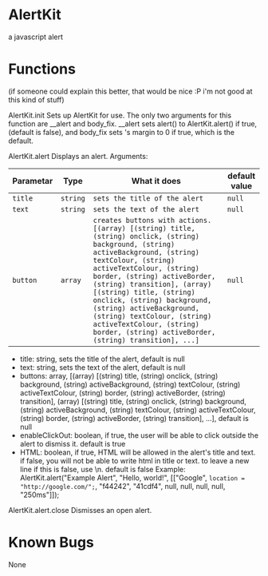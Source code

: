 # AlertKit
a javascript alert

# Functions
(if someone could explain this better, that would be nice :P i'm not good at this kind of stuff)

AlertKit.init
Sets up AlertKit for use.
The only two arguments for this function are __alert and body_fix.  __alert sets alert() to AlertKit.alert() if true, (default is false), and body_fix sets <body>'s margin to 0 if true, which is the default.

AlertKit.alert
Displays an alert.
Arguments:

| Parametar | Type | What it does | default value
| --------- | ---- | ------------ | -------------
| `title` | `string` | `sets the title of the alert` | `null`
| `text`  | `string` | `sets the text of the alert` | `null`
|`button` | `array` | `creates buttons with actions.` ```[(array) [(string) title, (string) onclick, (string) background, (string) activeBackground, (string) textColour, (string) activeTextColour, (string) border, (string) activeBorder, (string) transition], (array) [(string) title, (string) onclick, (string) background, (string) activeBackground, (string) textColour, (string) activeTextColour, (string) border, (string) activeBorder, (string) transition], ...]``` | `null`

* title: string, sets the title of the alert, default is null
* text: string, sets the text of the alert, default is null
* buttons: array, [(array) [(string) title, (string) onclick, (string) background, (string) activeBackground, (string) textColour, (string) activeTextColour, (string) border, (string) activeBorder, (string) transition], (array) [(string) title, (string) onclick, (string) background, (string) activeBackground, (string) textColour, (string) activeTextColour, (string) border, (string) activeBorder, (string) transition], ...], default is null
* enableClickOut: boolean, if true, the user will be able to click outside the alert to dismiss it.  default is true
* HTML: boolean, if true, HTML will be allowed in the alert's title and text.  if false, you will not be able to write html in title or text.  to leave a new line if this is false, use \n.  default is false
Example:
AlertKit.alert("Example Alert", "Hello, world!", [["Google", `location = "http://google.com/";`, "f44242", "41cdf4", null, null, null, null, "250ms"]]);

AlertKit.alert.close
Dismisses an open alert.

# Known Bugs
None

